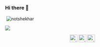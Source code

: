 ### Hi there 👋

<!--
**notshekhar/notshekhar** is a ✨ _special_ ✨ repository because its `README.md` (this file) appears on your GitHub profile.

Here are some ideas to get you started:

- 🔭 I’m currently working on ...
- 🌱 I’m currently learning ...
- 👯 I’m looking to collaborate on ...
- 🤔 I’m looking for help with ...
- 💬 Ask me about ...
- 📫 How to reach me: ...
- 😄 Pronouns: ...
- ⚡ Fun fact: ...
-->

<p>&nbsp;<img align="center" src="https://github-readme-stats.vercel.app/api?username=notshekhar&show_icons=true&text_color=daf7dc&bg_color=191919" alt="notshekhar" /></p>

![](https://komarev.com/ghpvc/?username=notshekhar&label=Profile%20views&color=191919)

<p align="center">
<a href="https://linkedin.com/in/notshekhar" target="blank"><img align="center" src="https://cdn.jsdelivr.net/npm/simple-icons@3.0.1/icons/linkedin.svg" alt="anjali-saini-9615571b5" height="25" width="25" /></a>
<a href="https://fb.com/notshekhar" target="blank"><img align="center" src="https://cdn.jsdelivr.net/npm/simple-icons@3.0.1/icons/facebook.svg" alt="anjali.saini.3766" height="25" width="25" /></a>
<a href="https://instagram.com/notshekhar" target="blank"><img align="center" src="https://cdn.jsdelivr.net/npm/simple-icons@3.0.1/icons/instagram.svg" alt="anjali._.saini_" height="25" width="25" /></a>
</p>
